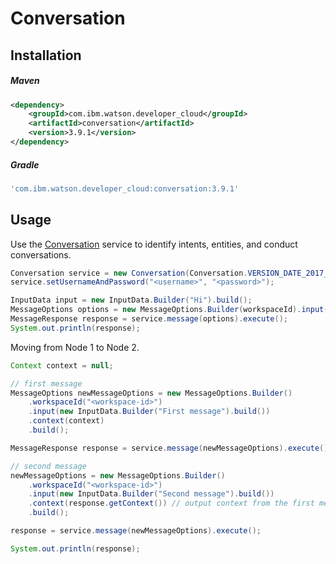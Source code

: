 # Conversation

## Installation

##### Maven
```xml
<dependency>
	<groupId>com.ibm.watson.developer_cloud</groupId>
	<artifactId>conversation</artifactId>
	<version>3.9.1</version>
</dependency>
```

##### Gradle
```gradle
'com.ibm.watson.developer_cloud:conversation:3.9.1'
```

## Usage

Use the [Conversation][conversation] service to identify intents, entities, and conduct conversations.

```java
Conversation service = new Conversation(Conversation.VERSION_DATE_2017_05_26);
service.setUsernameAndPassword("<username>", "<password>");

InputData input = new InputData.Builder("Hi").build();
MessageOptions options = new MessageOptions.Builder(workspaceId).input(input).build();
MessageResponse response = service.message(options).execute();
System.out.println(response);
```

Moving from Node 1 to Node 2.

```java
Context context = null;

// first message
MessageOptions newMessageOptions = new MessageOptions.Builder()
    .workspaceId("<workspace-id>")
    .input(new InputData.Builder("First message").build())
    .context(context)
    .build();

MessageResponse response = service.message(newMessageOptions).execute();

// second message
newMessageOptions = new MessageOptions.Builder()
    .workspaceId("<workspace-id>")
    .input(new InputData.Builder("Second message").build())
    .context(response.getContext()) // output context from the first message
    .build();

response = service.message(newMessageOptions).execute();

System.out.println(response);
```

[conversation]: https://console.bluemix.net/docs/services/conversation/index.html
